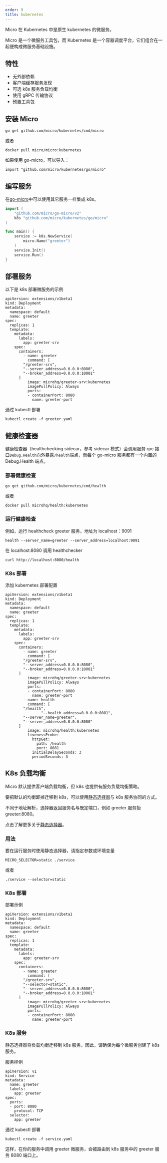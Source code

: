 ```yaml
---
order: 9
title: kubernetes
---
```


Micro 在 Kubernetes 中是原生 kubernetes 的微服务。

Micro 是一个微服务工具包，而 Kubernetes 是一个容器调度平台，它们组合在一起便构成微服务基础设施。

## 特性

- 无外部依赖
- 客户端缓存服务发现
- 可选 k8s 服务负载均衡
- 使用 gRPC 传输协议
- 预置工具包

## 安装 Micro

```
go get github.com/micro/kubernetes/cmd/micro
```

或者

```
docker pull micro/micro:kubernetes
```

如果使用 go-micro，可以导入：

```
import "github.com/micro/kubernetes/go/micro"
```

## 编写服务

在[go-micro](https://github.com/micro/go-micro)中可以使用其它服务一样集成 k8s。

```go
import (
	"github.com/micro/go-micro/v2"
	k8s "github.com/micro/kubernetes/go/micro"
)

func main() {
	service := k8s.NewService(
		micro.Name("greeter")
	)
	service.Init()
	service.Run()
}
```

## 部署服务

以下是 k8s 部署微服务的示例

```
apiVersion: extensions/v1beta1
kind: Deployment
metadata:
  namespace: default
  name: greeter
spec:
  replicas: 1
  template:
    metadata:
      labels:
        app: greeter-srv
    spec:
      containers:
        - name: greeter
          command: [
		"/greeter-srv",
		"--server_address=0.0.0.0:8080",
		"--broker_address=0.0.0.0:10001"
	  ]
          image: microhq/greeter-srv:kubernetes
          imagePullPolicy: Always
          ports:
          - containerPort: 8080
            name: greeter-port
```

通过 kubectl 部署

```
kubectl create -f greeter.yaml
```

## 健康检查器

健康检查器（healthchecking sidecar，参考 sidecar 模式）会调用服务 rpc 接口`Debug.Health`向外暴露`/health`端点，而每个 go-micro 服务都有一个内置的 Debug.Health 端点。

### 部署健康检查

```
go get github.com/micro/kubernetes/cmd/health
```

或者

```
docker pull microhq/health:kubernetes
```

### 运行健康检查

例如，运行 healthcheck greeter 服务，地址为 localhost：9091

```
health --server_name=greeter --server_address=localhost:9091
```

在 localhost:8080 调用 healthchecker

```
curl http://localhost:8080/health
```

### K8s 部署

添加 kubernetes 部署配置

```
apiVersion: extensions/v1beta1
kind: Deployment
metadata:
  namespace: default
  name: greeter
spec:
  replicas: 1
  template:
    metadata:
      labels:
        app: greeter-srv
    spec:
      containers:
        - name: greeter
          command: [
		"/greeter-srv",
		"--server_address=0.0.0.0:8080",
		"--broker_address=0.0.0.0:10001"
	  ]
          image: microhq/greeter-srv:kubernetes
          imagePullPolicy: Always
          ports:
          - containerPort: 8080
            name: greeter-port
        - name: health
          command: [
		"/health",
                "--health_address=0.0.0.0:8081",
		"--server_name=greeter",
		"--server_address=0.0.0.0:8080"
	  ]
          image: microhq/health:kubernetes
          livenessProbe:
            httpGet:
              path: /health
              port: 8081
            initialDelaySeconds: 3
            periodSeconds: 3
```

## K8s 负载均衡

Micro 默认提供客户端负载均衡，但 k8s 也提供有服务负载均衡策略。

要把默认的均衡卸掉迁移到 k8s，可以使用[静态选择器](https://github.com/micro/go-plugins/tree/master/selector/static)与 k8s 服务协同的方式。

不同于地址解析，选择器返回服务名与既定端口，例如 greeter 服务抬 greeter:8080。

点击了解更多关于[静态选择器](https://github.com/micro/go-plugins/tree/master/selector/static)。

### 用法

要在运行服务时使用静态选择器，请指定参数或环境变量

```
MICRO_SELECTOR=static ./service
```

或者

```
./service --selector=static
```

### K8s 部署

部署示例

```
apiVersion: extensions/v1beta1
kind: Deployment
metadata:
  namespace: default
  name: greeter
spec:
  replicas: 1
  template:
    metadata:
      labels:
        app: greeter-srv
    spec:
      containers:
        - name: greeter
          command: [
		"/greeter-srv",
		"--selector=static",
		"--server_address=0.0.0.0:8080",
		"--broker_address=0.0.0.0:10001"
	  ]
          image: microhq/greeter-srv:kubernetes
          imagePullPolicy: Always
          ports:
          - containerPort: 8080
            name: greeter-port
```

### K8s 服务

静态选择器将负载均衡迁移到 k8s 服务。因此，请确保为每个微服务创建了 k8s 服务。

服务样例

```
apiVersion: v1
kind: Service
metadata:
  name: greeter
  labels:
    app: greeter
spec:
  ports:
  - port: 8080
    protocol: TCP
  selector:
    app: greeter
```

通过 kubectl 部署

```
kubectl create -f service.yaml
```

这样，在你的服务中调用 greeter 微服务，会被路由到 k8s 服务中的 greeter 服务 8080 端口上。
